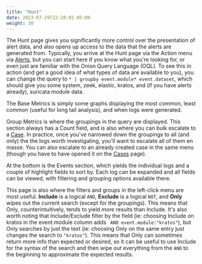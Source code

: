 ```yaml
---
title: "Hunt"
date: 2023-07-29T22:28:01-05:00
weight: 30
---
```


The Hunt page gives you significantly more control over the presentation of alert data, and also opens up access to the data that the alerts are generated from. Typically, you arrive at the Hunt page via the Action menu via [Alerts](./alerts), but you can start here if you know what you're looking for, or even just are familiar with the Onion Query Language (OQL). To see this in action (and get a good idea of what types of data are available to you), you can change the query to `* | groupby event.module* event.dataset`, which should give you some system, zeek, elastic, kratos, and (if you have alerts already), suricata module data.

The Base Metrics is simply some graphs displaying the most common, least common (useful for long tail analysis), and when logs were generated.

Group Metrics is where the groupings in the query are displayed. This section always has a Count field, and is also where you can bulk escalate to a [Case](./cases). In practice, once you've narrowed down the groupings to all (and only) the the logs worth investigating, you'll want to escalate all of them en masse. You can also escalate to an already created case in the same menu (though you have to have opened it on the [Cases](./cases) page).

At the bottom is the Events section, which yields the individual logs and a couple of highlight fields to sort by. Each log can be expanded and all fields can be viewed, with filtering and grouping options available there.

This page is also where the filters and groups in the left-click menu are most useful. **Include** is a logical `AND`, **Exclude** is a logical `NOT`, and **Only** wipes out the current search (except for the groupings). This means that Only, counterintuitively, tends to yield *more* results than Include. It's also worth noting that Include/Exclude filter by the field (ie: choosing Include on kratos in the event.module column adds ` AND event.module:"kratos"`), but Only searches by just the text (ie: choosing Only on the same entry just changes the search to `"kratos"`). This means that Only can sometimes return more info than expected or desired, so it can be useful to use Include for the syntax of the search and then wipe out everything from the `AND` to the beginning to approximate the expected results.